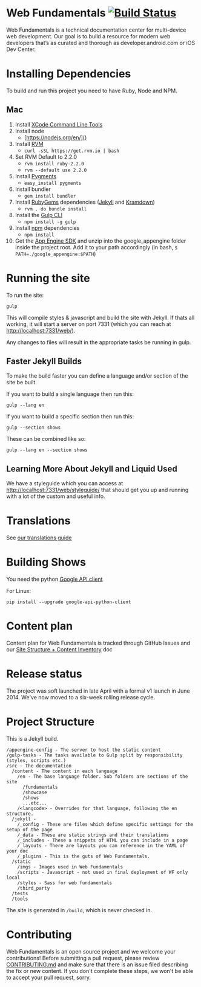 # Web Fundamentals <material-branch> [![Build Status](https://travis-ci.org/google/WebFundamentals.svg?branch=material-branch)](https://travis-ci.org/google/WebFundamentals)

Web Fundamentals is a technical documentation center for multi-device web
development.  Our goal is to build a resource for modern web developers
that’s as curated and thorough as developer.android.com or iOS Dev Center.

# Installing Dependencies

To build and run this project you need to have Ruby, Node and NPM.

## Mac

1. Install [XCode Command Line Tools](https://developer.apple.com/xcode/downloads/)
1. Install node
    * [https://nodejs.org/en/]()
1. Install [RVM](https://rvm.io/rubies/default)
    * `curl -sSL https://get.rvm.io | bash`
1. Set RVM Default to 2.2.0
    * `rvm install ruby-2.2.0`
    * `rvm --default use 2.2.0`
1. Install [Pygments](http://pygments.org/)
    * `easy_install pygments`
1. Install bundler
    * `gem install bundler`
1. Install [RubyGems](https://rubygems.org/) dependencies ([Jekyll](http://jekyllrb.com/) and [Kramdown](http://kramdown.gettalong.org/))
    * `rvm . do bundle install`
1. Install the [Gulp CLI](http://gulpjs.com/)
    * `npm install -g gulp`
1. Install [npm](https://www.npmjs.org) dependencies
    * `npm install`
1. Get the [App Engine SDK](https://cloud.google.com/appengine/downloads) and unzip into the google_appengine folder inside the project root. Add it to your path accordingly (in bash, `$ PATH=./google_appengine:$PATH`)

# Running the site

To run the site:

    gulp

This will compile styles & javascript and build the site with Jekyll. If thats
all working, it will start a server on port 7331 (which you can reach at
[http://localhost:7331/web/](http://localhost:7331/web/)).


Any changes to files will result in the appropriate tasks be running in gulp.

## Faster Jekyll Builds

To make the build faster you can define a language and/or section of the site
be built.

If you want to build a single language then run this:

    gulp --lang en

If you want to build a specific section then run this:

    gulp --section shows

These can be combined like so:

    gulp --lang en --section shows

## Learning More About Jekyll and Liquid Used

We have a styleguide which you can access at [http://localhost:7331/web/styleguide/](http://localhost:7331/web/styleguide/) that should get you up and running with a lot of the custom and useful info.


# Translations

See [our translations guide](TRANSLATION.md)

# Building Shows

You need the python [Google API client](https://developers.google.com/api-client-library/python/start/installation)

For Linux:

    pip install --upgrade google-api-python-client

# Content plan

Content plan for Web Fundamentals is tracked through GitHub Issues and our [Site Structure + Content Inventory](http://goo.gl/nWDD0M) doc


# Release status

The project was soft launched in late April with a formal v1 launch in June 2014.  We've now moved to a six-week rolling release cycle.

# Project Structure

This is a Jekyll build.

```
/appengine-config - The server to host the static content
/gulp-tasks - The tasks available to Gulp split by responsibility (styles, scripts etc.)
/src - The documentation
  /content - The content in each language
    /en - The base language folder. Sub folders are sections of the site
      /fundamentals
      /showcase
      /shows
      ...etc...
    /<langcode> - Overrides for that language, following the en structure.
  /jekyll -
    /_config - These are files which define specific settings for the setup of the page
    /_data - These are static strings and their translations
    /_includes - These a snippets of HTML you can include in a page
    /_layouts - There are layouts you can reference in the YAML of your doc
    /_plugins - This is the guts of Web Fundamentals.
  /static
    /imgs - Images used in Web Fundamentals
    /scripts - Javascript - not used in final deployment of WF only local
    /styles - Sass for web fundamentals
    /third_party
  /tests
  /tools
```

The site is generated in `/build`, which is never checked in.

# Contributing

Web Fundamentals is an open source project and we welcome your contributions!
Before submitting a pull request, please review [CONTRIBUTING.md](CONTRIBUTING.md)
and make sure that there is an issue filed describing the fix or new content.
If you don't complete these steps, we won't be able to accept your pull request, sorry.
